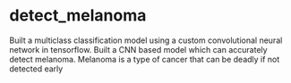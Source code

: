 # detect_melanoma
Built a multiclass classification model using a custom convolutional neural network in tensorflow. 
Built a CNN based model which can accurately detect melanoma. Melanoma is a type of cancer that can be deadly if not detected early
